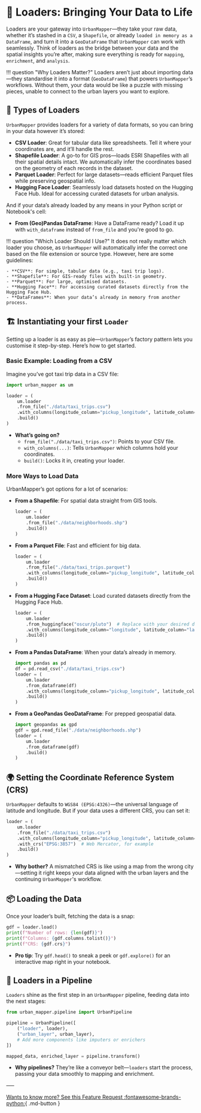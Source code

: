 # 🌇 Loaders: Bringing Your Data to Life

Loaders are your gateway into `UrbanMapper`—they take your raw data, whether it’s stashed in a `CSV`, a `Shapefile`, or
already `loaded in memory as a DataFrame`, and turn it into a `GeoDataFrame` that `UrbanMapper` can work with seamlessly.
Think of loaders as the bridge between your data and the spatial insights you’re after, making sure everything is ready
for `mapping`, `enrichment`, and `analysis`.

!!! question "Why Loaders Matter?"
    Loaders aren’t just about importing data—they standardise it into a format (`GeoDataFrame`) that powers `UrbanMapper`’s workflows. Without them, your data would be like a puzzle with missing pieces, unable to connect to the urban layers you want to explore.

## 📂 Types of Loaders

`UrbanMapper` provides loaders for a variety of data formats, so you can bring in your data however it’s stored:

- **CSV Loader**: Great for tabular data like spreadsheets. Tell it where your coordinates are, and it’ll handle the
rest.
- **Shapefile Loader**: A go-to for GIS pros—loads ESRI Shapefiles with all their spatial details intact. We automatically infer the coordinates based on the geometry of each records in the dataset.
- **Parquet Loader**: Perfect for large datasets—reads efficient Parquet files while preserving geospatial info.
- **Hugging Face Loader**: Seamlessly load datasets hosted on the Hugging Face Hub. Ideal for accessing curated datasets for urban analysis.

And if your data’s already loaded by any means in your Python script or Notebook's cell:

- **From (Geo)Pandas DataFrame**: Have a DataFrame ready? Load it up with `with_dataframe` instead of `from_file` and you're good to go.

!!! question "Which Loader Should I Use?"
    It does not really matter which loader you choose, as `UrbanMapper` will automatically infer the correct one based on the file extension or source type. However, here are some guidelines:
        
    - **CSV**: For simple, tabular data (e.g., taxi trip logs).
    - **Shapefile**: For GIS-ready files with built-in geometry.
    - **Parquet**: For large, optimised datasets.
    - **Hugging Face**: For accessing curated datasets directly from the Hugging Face Hub.
    - **DataFrames**: When your data’s already in memory from another process.

## 🏗️ Instantiating your first `Loader`

Setting up a loader is as easy as pie—`UrbanMapper`’s factory pattern lets you customise it step-by-step. Here’s how to get started.

### Basic Example: Loading from a CSV
Imagine you’ve got taxi trip data in a CSV file:

```python
import urban_mapper as um

loader = (
    um.loader
    .from_file("./data/taxi_trips.csv")
    .with_columns(longitude_column="pickup_longitude", latitude_column="pickup_latitude")
    .build()
)
```

- **What’s going on?**
  - `from_file("./data/taxi_trips.csv")`: Points to your CSV file.
  - `with_columns(...)`: Tells `UrbanMapper` which columns hold your coordinates.
  - `build()`: Locks it in, creating your loader.

### More Ways to Load Data
UrbanMapper’s got options for a lot of scenarios:

- **From a Shapefile**: For spatial data straight from GIS tools.
  ```python
  loader = (
      um.loader
      .from_file("./data/neighborhoods.shp")
      .build()
  )
  ```
- **From a Parquet File**: Fast and efficient for big data.
  ```python
  loader = (
      um.loader
      .from_file("./data/taxi_trips.parquet")
      .with_columns(longitude_column="pickup_longitude", latitude_column="pickup_latitude")
      .build()
  )
  ```
- **From a Hugging Face Dataset**: Load curated datasets directly from the Hugging Face Hub.
  ```python
  loader = (
      um.loader
      .from_huggingface("oscur/pluto")  # Replace with your desired dataset
      .with_columns(longitude_column="longitude", latitude_column="latitude")
      .build()
  )
  ```
- **From a Pandas DataFrame**: When your data’s already in memory.
  ```python
  import pandas as pd
  df = pd.read_csv("./data/taxi_trips.csv")
  loader = (
      um.loader
      .from_dataframe(df)
      .with_columns(longitude_column="pickup_longitude", latitude_column="pickup_latitude")
      .build()
  )
  ```
- **From a GeoPandas GeoDataFrame**: For prepped geospatial data.
  ```python
  import geopandas as gpd
  gdf = gpd.read_file("./data/neighborhoods.shp")
  loader = (
      um.loader
      .from_dataframe(gdf)
      .build()
  )
  ```

## 🌍 Setting the Coordinate Reference System (CRS)

`UrbanMapper` defaults to `WGS84 (EPSG:4326)`—the universal language of latitude and longitude. But if your data uses a different CRS, you can set it:

```python
loader = (
    um.loader
    .from_file("./data/taxi_trips.csv")
    .with_columns(longitude_column="pickup_longitude", latitude_column="pickup_latitude")
    .with_crs("EPSG:3857")  # Web Mercator, for example
    .build()
)
```

- **Why bother?** A mismatched CRS is like using a map from the wrong city—setting it right keeps your data aligned with the urban layers and the continuing `UrbanMapper`'s workflow.

## 📦 Loading the Data

Once your loader’s built, fetching the data is a snap:

```python
gdf = loader.load()
print(f"Number of rows: {len(gdf)}")
print(f"Columns: {gdf.columns.tolist()}")
print(f"CRS: {gdf.crs}")
```

- **Pro tip**: Try `gdf.head()` to sneak a peek or `gdf.explore()` for an interactive map right in your notebook.

## 🔄 Loaders in a Pipeline

`Loaders` shine as the first step in an `UrbanMapper` pipeline, feeding data into the next stages:

```python
from urban_mapper.pipeline import UrbanPipeline

pipeline = UrbanPipeline([
    ("loader", loader),
    ("urban_layer", urban_layer),
    # Add more components like imputers or enrichers
])

mapped_data, enriched_layer = pipeline.transform()
```

- **Why pipelines?** They’re like a conveyor belt—`loaders` start the process, passing your data smoothly to mapping and enrichment.

–––

[Wants to know more? See this Feature Request :fontawesome-brands-python:](https://github.com/VIDA-NYU/UrbanMapper/issues/8){ .md-button }
